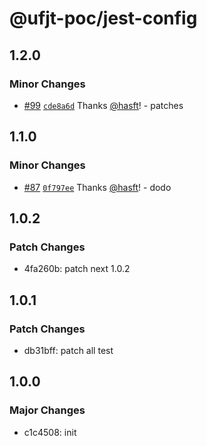 # @ufjt-poc/jest-config

## 1.2.0

### Minor Changes

- [#99](https://github.com/hasft/ufjt-poc/pull/99) [`cde8a6d`](https://github.com/hasft/ufjt-poc/commit/cde8a6d6398af01eee6938028cbb1283f676b119) Thanks [@hasft](https://github.com/hasft)! - patches

## 1.1.0

### Minor Changes

- [#87](https://github.com/hasft/ufjt-poc/pull/87) [`0f797ee`](https://github.com/hasft/ufjt-poc/commit/0f797ee197a8b17a73cb1a113e708c7b5931fc0e) Thanks [@hasft](https://github.com/hasft)! - dodo

## 1.0.2

### Patch Changes

- 4fa260b: patch next 1.0.2

## 1.0.1

### Patch Changes

- db31bff: patch all test

## 1.0.0

### Major Changes

- c1c4508: init
